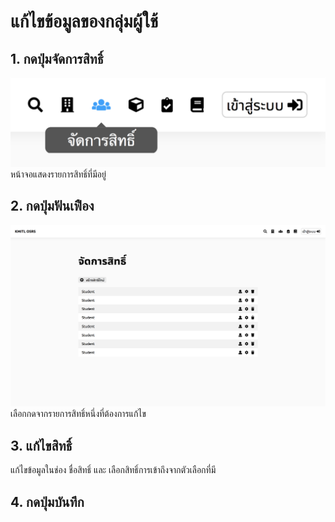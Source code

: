 # แก้ไขข้อมูลของกลุ่มผู้ใช้
## 1. กดปุ่มจัดการสิทธิ์
![](../img/navigation-bar/permission-button.png)
 หน้าจอแสดงรายการสิทธิ์ที่มีอยู่
## 2. กดปุ่มฟันเฟือง
![](../img/manage-role-permission/overall.png)
 เลือกกดจากรายการสิทธิ์หนึ่งที่ต้องการแก้ไข
## 3. แก้ไขสิทธิ์
 แก้ไขข้อมูลในช่อง ชื่อสิทธิ์ และ เลือกสิทธิ์การเข้าถึงจากตัวเลือกที่มี
## 4. กดปุ่มบันทึก
